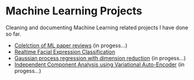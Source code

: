 # Machine Learning Projects

Cleaning and documenting Machine Learning related projects I have done so far. 

- [Colelction of ML paper reviews](./PaperReview/README.md)   (in progess...)
- [Realtime Facial Expression Classification](./FacialExpression/FacialExpression.md)
- [Gaussian process regression with dimension reduction]()   (in progess...)
- [Independent Component Analysis using Variational Auto-Encoder]()   (in progess...)
